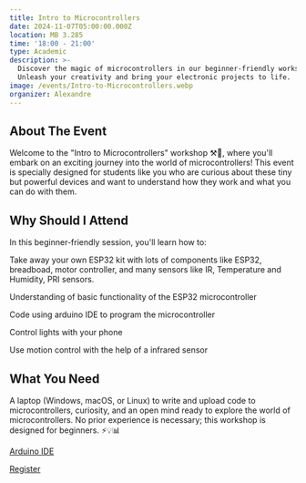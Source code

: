 ```yaml
---
title: Intro to Microcontrollers
date: 2024-11-07T05:00:00.000Z
location: MB 3.285
time: '18:00 - 21:00'
type: Academic
description: >-
  Discover the magic of microcontrollers in our beginner-friendly workshop!
  Unleash your creativity and bring your electronic projects to life.
image: /events/Intro-to-Microcontrollers.webp
organizer: Alexandre
---
```


## About The Event

Welcome to the "Intro to Microcontrollers" workshop ⚒🤖, where you'll embark on an exciting journey into the world of microcontrollers! This event is specially designed for students like you who are curious about these tiny but powerful devices and want to understand how they work and what you can do with them.

## Why Should I Attend

In this beginner-friendly session, you'll learn how to:

Take away your own ESP32 kit with lots of components like ESP32, breadboad, motor controller, and many sensors like IR, Temperature and Humidity, PRI sensors.

Understanding of basic functionality of the ESP32 microcontroller

Code using arduino IDE to program the microcontroller

Control lights with your phone

Use motion control with the help of a infrared sensor

## What You Need

A laptop (Windows, macOS, or Linux) to write and upload code to microcontrollers, curiosity, and an open mind ready to explore the world of microcontrollers. No prior experience is necessary; this workshop is designed for beginners. ⚡💡📊

[Arduino IDE](https://www.zeffy.com/en-CA/ticketing/0099459e-7500-43ec-aac4-bec7a40480b6)

[Register](https://www.zeffy.com/ticketing/6c3517eb-8293-439f-b291-970a0459aab7)
